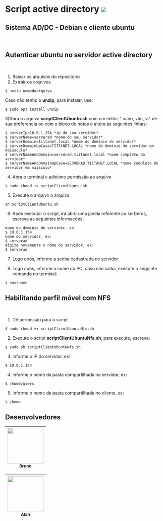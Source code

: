 # Script active directory <img src="https://img.shields.io/static/v1?label=activedirectory&message=samba4&color=blue&style=for-the-badge"/>

<h2> Sistema AD/DC - Debian e cliente ubuntu</h2><br>

<h2>Autenticar ubuntu no servidor active directory</h2><br />

1) Baixar os arquivos do repositorio
2) Extrair os arquivos.
```
$ unzip nomedoarquivo
```
Caso não tenho o **unzip**, para instalar, use: 
```
$ sudo apt install unzip
```
3)Abra o arquivo **scriptClientUbuntu.sh** com um editor " nano, vim, vi" de sua preferencia ou com o bloco de notas e altera as seguintes linhas:
```
$ serverIp=10.0.1.154 *ip do seu servidor*
$ serverName=serverad *nome do seu servidor*
$ serverDomain=tiitanet.local *nome do dominio do servidor*
$ serverDomainUpCase=TIITANET.LOCAL *nome do dominio do servidor em maiusculo*
$ serverNameAndDomain=serverad.tiitanet.local *nome completo do servidor*
$ serverNameAndDomainUpCase=SERVERAD.TIITANET.LOCAL *nome completo do servidor em maisculo*
``` 
4) Abra o terminal e adicione permissão ao arquivo
```
$ sudo chmod +x scriptClientUbuntu.sh
```
5) Execute o arquivo o arquivo
```
sh scriptClientUbuntu.sh
```
6) Após executar o script, irá abrir uma janela referente ao kerberos, escreva as seguintes informações:
```
nome do dominio do servidor, ex:
$ 10.0.1.154
nome do servidor, ex:
$ serverad
digite novamente o nome do servidor, ex:
$ serverad
```
7) Logo após, informe a senha cadastrada no servidor

8) Logo após, informe o nome do PC, caso não saiba, execute o seguinte comando no terminal:
```
$ hostname
```

<h2>Habilitando perfil móvel com NFS</h2><br />

1) Dê permissão para o script

```
$ sudo chmod +x scriptClientUbuntuNfs.sh
```
2) Execute o script **scriptClientUbuntuNfs.sh**, para execute, escreva:

```
$ sudo sh scriptClientUbuntuNfs.sh
```

3) Informe o IP do servidor, ex:
```
$ 10.0.1.154
```
4) Informe o nome da pasta compartilhada no servidor, ex:
```
$ /home/users
```
5) Informe o nome da pasta compartilhada no cliente, ex:
```
$ /home
```

<h2> Desenvolvedores</h2>

[<img src="https://github.com/bruno977.png"  width=115 > <br> <sub> Bruno </sub>](https://github.com/Bruno977) |
| :---: |

[<img src="https://github.com/alandioneiron.png"  width=115 > <br> <sub> Alan </sub>](https://github.com/alandioneiron) |
| :---: |

